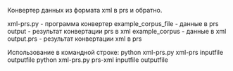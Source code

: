Конвертер данных из формата xml в prs и обратно.

xml-prs.py - программа конвертер
example_corpus_file - данные в prs
output - результат конвертации prs в xml
example_corpus - данные в xml
output.prs - результат конвертации xml в prs

Использование в командной строке: 
python xml-prs.py xml-prs inputfile outputfile
python xml-prs.py prs-xml inputfile outputfile